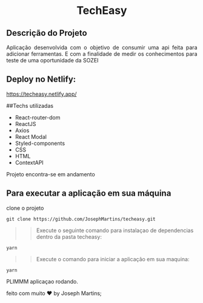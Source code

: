 <h1 align="center">TechEasy</h1>

## Descrição do Projeto

<p align="justify">Aplicação desenvolvida com o objetivo de consumir uma api feita para adicionar ferramentas. E com a finalidade de medir os conhecimentos para teste de uma oportunidade da SOZEI</p>

## Deploy no Netlify:
https://techeasy.netlify.app/

##Techs utilizadas

* React-router-dom
* ReactJS
* Axios
* React Modal
* Styled-components
* CSS
* HTML
* ContextAPI

Projeto encontra-se em andamento 

## Para executar a aplicação em sua máquina

clone o projeto

``` 
git clone https://github.com/JosephMartins/techeasy.git
```
>> Execute o seguinte comando para instalaçao de dependencias dentro da pasta techeasy:
``` 
yarn
```

>> Execute o comando para iniciar a aplicação em sua maquina:
``` 
yarn
``` 

PLIMMM aplicaçao rodando.

feito com muito ❤ by Joseph Martins;

